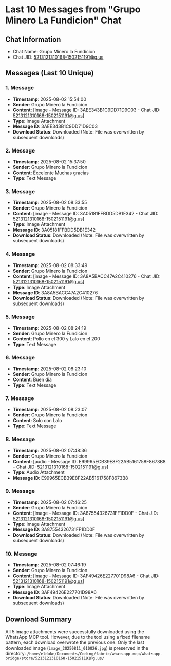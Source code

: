 # Last 10 Messages from "Grupo Minero La Fundicion" Chat

## Chat Information

- Chat Name: Grupo Minero la Fundicion
- Chat JID: <5213121310168-1502151191@g.us>

## Messages (Last 10 Unique)

### 1. Message

- **Timestamp**: 2025-08-02 15:54:00
- **Sender**: Grupo Minero la Fundicion
- **Content**: [image - Message ID: 3AEE343B1C9DD71D9C03 - Chat JID: 5213121310168-1502151191@g.us]
- **Type**: Image Attachment
- **Message ID**: 3AEE343B1C9DD71D9C03
- **Download Status**: Downloaded (Note: File was overwritten by subsequent downloads)

### 2. Message

- **Timestamp**: 2025-08-02 15:37:50
- **Sender**: Grupo Minero la Fundicion
- **Content**: Excelente
Muchas gracias
- **Type**: Text Message

### 3. Message

- **Timestamp**: 2025-08-02 08:33:55
- **Sender**: Grupo Minero la Fundicion
- **Content**: [image - Message ID: 3A05181FFBDD5DB1E342 - Chat JID: 5213121310168-1502151191@g.us]
- **Type**: Image Attachment
- **Message ID**: 3A05181FFBDD5DB1E342
- **Download Status**: Downloaded (Note: File was overwritten by subsequent downloads)

### 4. Message

- **Timestamp**: 2025-08-02 08:33:49
- **Sender**: Grupo Minero la Fundicion
- **Content**: [image - Message ID: 3A8A5BACC47A2C410276 - Chat JID: 5213121310168-1502151191@g.us]
- **Type**: Image Attachment
- **Message ID**: 3A8A5BACC47A2C410276
- **Download Status**: Downloaded (Note: File was overwritten by subsequent downloads)

### 5. Message

- **Timestamp**: 2025-08-02 08:24:19
- **Sender**: Grupo Minero la Fundicion
- **Content**: Pollo en el 300 y Lalo en el 200
- **Type**: Text Message

### 6. Message

- **Timestamp**: 2025-08-02 08:23:10
- **Sender**: Grupo Minero la Fundicion
- **Content**: Buen dia
- **Type**: Text Message

### 7. Message

- **Timestamp**: 2025-08-02 08:23:07
- **Sender**: Grupo Minero la Fundicion
- **Content**: Solo con Lalo
- **Type**: Text Message

### 8. Message

- **Timestamp**: 2025-08-02 07:48:36
- **Sender**: Grupo Minero la Fundicion
- **Content**: [audio - Message ID: E99965ECB39E8F22AB5161758F8673B8 - Chat JID: 5213121310168-1502151191@g.us]
- **Type**: Audio Attachment
- **Message ID**: E99965ECB39E8F22AB5161758F8673B8

### 9. Message

- **Timestamp**: 2025-08-02 07:46:25
- **Sender**: Grupo Minero la Fundicion
- **Content**: [image - Message ID: 3A87554326731FF1DD0F - Chat JID: 5213121310168-1502151191@g.us]
- **Type**: Image Attachment
- **Message ID**: 3A87554326731FF1DD0F
- **Download Status**: Downloaded (Note: File was overwritten by subsequent downloads)

### 10. Message

- **Timestamp**: 2025-08-02 07:46:19
- **Sender**: Grupo Minero la Fundicion
- **Content**: [image - Message ID: 3AF49426E227701D98A6 - Chat JID: 5213121310168-1502151191@g.us]
- **Type**: Image Attachment
- **Message ID**: 3AF49426E227701D98A6
- **Download Status**: Downloaded (Note: File was overwritten by subsequent downloads)

## Download Summary

All 5 image attachments were successfully downloaded using the WhatsApp MCP tool. However, due to the tool using a fixed filename pattern, each download overwrote the previous one. Only the last downloaded image (`image_20250811_010026.jpg`) is preserved in the directory:
`/home/elduke/Documents/Coding/fabric/whatsapp-mcp/whatsapp-bridge/store/5213121310168-1502151191@g.us/`
